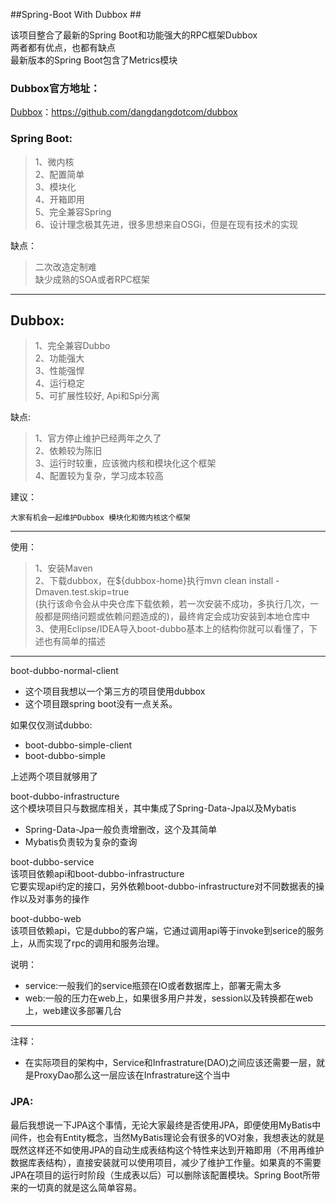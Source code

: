 ##Spring-Boot With Dubbox ##

该项目整合了最新的Spring Boot和功能强大的RPC框架Dubbox<br>
两者都有优点，也都有缺点<br>
最新版本的Spring Boot包含了Metrics模块<br>

### Dubbox官方地址：<br>
[Dubbox](https://github.com/dangdangdotcom/dubbox)：https://github.com/dangdangdotcom/dubbox<br>


### Spring Boot: <br>
 
> 1、微内核<br>
> 2、配置简单<br>
> 3、模块化<br>
> 4、开箱即用<br>
> 5、完全兼容Spring<br>
> 6、设计理念极其先进，很多思想来自OSGi，但是在现有技术的实现<br>


缺点：<br>

 > 二次改造定制难<br>
 > 缺少成熟的SOA或者RPC框架<br>


----------


Dubbox:<br>
-------
 > 1、完全兼容Dubbo<br>
 > 2、功能强大<br>
 > 3、性能强悍<br>
 > 4、运行稳定<br>
 > 5、可扩展性较好, Api和Spi分离<br>

缺点:

> 1、官方停止维护已经两年之久了<br>
 > 2、依赖较为陈旧<br>
 > 3、运行时较重，应该微内核和模块化这个框架<br>
 > 4、配置较为复杂，学习成本较高<br>

建议：<br>

    大家有机会一起维护Dubbox 模块化和微内核这个框架

---------------------------------------------------------

使用：<br>
 > 1、安装Maven<br>
 > 2、下载dubbox，在${dubbox-home}执行mvn clean install -Dmaven.test.skip=true <br> (执行该命令会从中央仓库下载依赖，若一次安装不成功，多执行几次，一般都是网络问题或依赖问题造成的)，最终肯定会成功安装到本地仓库中<br>
 > 3、使用Eclipse/IDEA导入boot-dubbo基本上的结构你就可以看懂了，下述也有简单的描述<br>
 

 ---------------------------------------
 
 boot-dubbo-normal-client<br>

 * 这个项目我想以一个第三方的项目使用dubbox
 * 这个项目跟spring boot没有一点关系。
 
如果仅仅测试dubbo:<br>
 * boot-dubbo-simple-client
 * boot-dubbo-simple

上述两个项目就够用了<br>

boot-dubbo-infrastructure<br>
这个模块项目只与数据库相关，其中集成了Spring-Data-Jpa以及Mybatis<br>
 * Spring-Data-Jpa一般负责增删改，这个及其简单
 * Mybatis负责较为复杂的查询

boot-dubbo-service<br>
该项目依赖api和boot-dubbo-infrastructure<br>
它要实现api约定的接口，另外依赖boot-dubbo-infrastructure对不同数据表的操作以及对事务的操作<br>

boot-dubbo-web<br>
该项目依赖api，它是dubbo的客户端，它通过调用api等于invoke到serice的服务上，从而实现了rpc的调用和服务治理。<br>

说明：<br>
 * service:一般我们的service瓶颈在IO或者数据库上，部署无需太多
 * web:一般的压力在web上，如果很多用户并发，session以及转换都在web上，web建议多部署几台

--------------------------------------
注释：<br>
 * 在实际项目的架构中，Service和Infrastrature(DAO)之间应该还需要一层，就是ProxyDao那么这一层应该在Infrastrature这个当中

 
### JPA:
最后我想说一下JPA这个事情，无论大家最终是否使用JPA，即便使用MyBatis中间件，也会有Entity概念，当然MyBatis理论会有很多的VO对象，我想表达的就是既然这样还不如使用JPA的自动生成表结构这个特性来达到开箱即用（不用再维护数据库表结构），直接安装就可以使用项目，减少了维护工作量。如果真的不需要JPA在项目的运行时阶段（生成表以后）可以删除该配置模块。Spring Boot所带来的一切真的就是这么简单容易。

